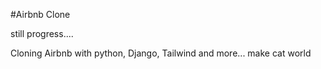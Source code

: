 #Airbnb Clone

still progress....

Cloning Airbnb with python, Django, Tailwind and more... make cat world

